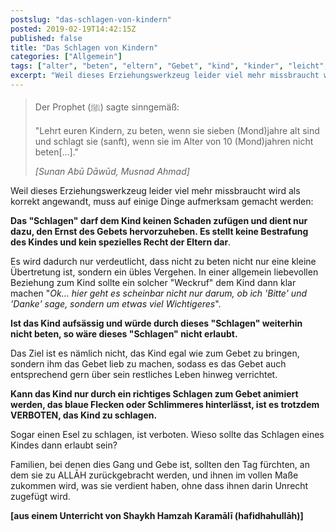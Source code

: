 ```yaml
---
postslug: "das-schlagen-von-kindern"
posted: 2019-02-19T14:42:15Z
published: false
title: "Das Schlagen von Kindern"
categories: ["Allgemein"]
tags: ["alter", "beten", "eltern", "Gebet", "kind", "kinder", "leicht", "schlagen", "shafi", "verboten"]
excerpt: "Weil dieses Erziehungswerkzeug leider viel mehr missbraucht wird als korrekt angewandt, muss auf ei..."
---
```


> Der Prophet (ﷺ) sagte sinngemäß:
> 
> "Lehrt euren Kindern, zu beten, wenn sie sieben (Mond)jahre alt sind und schlagt sie (sanft), wenn sie im Alter von 10 (Mond)jahren nicht beten[…]."
> 
> <cite>[Sunan Abū Dāwūd, Musnad Ahmad]</cite>

Weil dieses Erziehungswerkzeug leider viel mehr missbraucht wird als korrekt angewandt, muss auf einige Dinge aufmerksam gemacht werden:

**Das "Schlagen" darf dem Kind keinen Schaden zufügen und dient nur dazu, den Ernst des Gebets hervorzuheben. Es stellt keine Bestrafung des Kindes und kein spezielles Recht der Eltern dar**.

Es wird dadurch nur verdeutlicht, dass nicht zu beten nicht nur eine kleine Übertretung ist, sondern ein übles Vergehen. In einer allgemein liebevollen Beziehung zum Kind sollte ein solcher "Weckruf" dem Kind dann klar machen "_Ok… hier geht es scheinbar nicht nur darum, ob ich 'Bitte' und 'Danke' sage, sondern um etwas viel Wichtigeres_".

**Ist das Kind aufsässig und würde durch dieses "Schlagen" weiterhin nicht beten, so wäre dieses "Schlagen" nicht erlaubt.**

Das Ziel ist es nämlich nicht, das Kind egal wie zum Gebet zu bringen, sondern ihm das Gebet lieb zu machen, sodass es das Gebet auch entsprechend gern über sein restliches Leben hinweg verrichtet.

**Kann das Kind nur durch ein richtiges Schlagen zum Gebet animiert werden, das blaue Flecken oder Schlimmeres hinterlässt, ist es trotzdem VERBOTEN, das Kind zu schlagen.**

Sogar einen Esel zu schlagen, ist verboten. Wieso sollte das Schlagen eines Kindes dann erlaubt sein?

Familien, bei denen dies Gang und Gebe ist, sollten den Tag fürchten, an dem sie zu ALLĀH zurückgebracht werden, und ihnen im vollen Maße zukommen wird, was sie verdient haben, ohne dass ihnen darin Unrecht zugefügt wird.

**[aus einem Unterricht von Shaykh Hamzah Karamālī (hafidhahullāh)]**